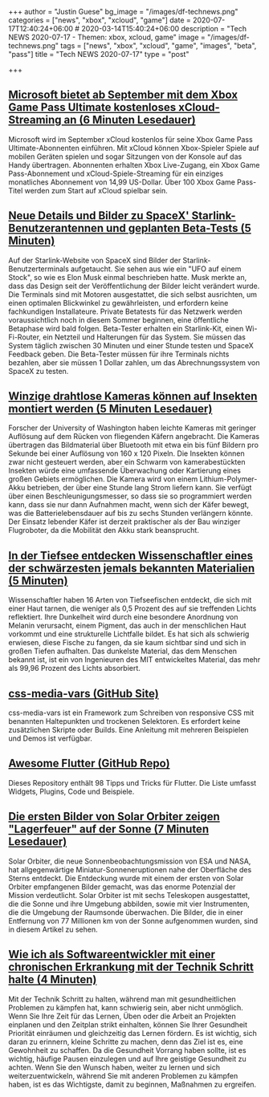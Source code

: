 +++
author = "Justin Guese"
bg_image = "/images/df-technews.png"
categories = ["news", "xbox", "xcloud", "game"]
date = 2020-07-17T12:40:24+06:00 # 2020-03-14T15:40:24+06:00
description = "Tech NEWS 2020-07-17 - Themen: xbox, xcloud, game"
image = "/images/df-technews.png"
tags = ["news", "xbox", "xcloud", "game", "images", "beta", "pass"]
title = "Tech NEWS 2020-07-17"
type = "post"

+++

## [Microsoft bietet ab September mit dem Xbox Game Pass Ultimate kostenloses xCloud-Streaming an (6 Minuten Lesedauer)](https://www.theverge.com/2020/7/16/21326797/microsoft-xcloud-launch-xbox-game-pass-ultimate-free?scrolla=5eb6d68b7fedc32c19ef33b4/1/010001735c42a56d-dd4532f1-889a-4bdd-b5c6-df743e620b41-000000/DvSJIqpB8FyneIW-1s6uCjUh9frLauKPe3_v3Po2nM8=150)

 Microsoft wird im September xCloud kostenlos für seine Xbox Game Pass Ultimate-Abonnenten einführen. Mit xCloud können Xbox-Spieler Spiele auf mobilen Geräten spielen und sogar Sitzungen von der Konsole auf das Handy übertragen. Abonnenten erhalten Xbox Live-Zugang, ein Xbox Game Pass-Abonnement und xCloud-Spiele-Streaming für ein einziges monatliches Abonnement von 14,99 US-Dollar. Über 100 Xbox Game Pass-Titel werden zum Start auf xCloud spielbar sein.

## [Neue Details und Bilder zu SpaceX' Starlink-Benutzerantennen und geplanten Beta-Tests (5 Minuten)](https://www.theverge.com/2020/7/15/21325413/spacex-starlink-user-terminals-antennas-internet-satellite-constellation-beta-testing/1/010001735c42a56d-dd4532f1-889a-4bdd-b5c6-df743e620b41-000000/0rTmpSC6vrPHlhgIFiwusqK6hSF5DGe9EeeQBUuZa1U=150)

 Auf der Starlink-Website von SpaceX sind Bilder der Starlink-Benutzerterminals aufgetaucht. Sie sehen aus wie ein "UFO auf einem Stock", so wie es Elon Musk einmal beschrieben hatte. Musk merkte an, dass das Design seit der Veröffentlichung der Bilder leicht verändert wurde. Die Terminals sind mit Motoren ausgestattet, die sich selbst ausrichten, um einen optimalen Blickwinkel zu gewährleisten, und erfordern keine fachkundigen Installateure. Private Betatests für das Netzwerk werden voraussichtlich noch in diesem Sommer beginnen, eine öffentliche Betaphase wird bald folgen. Beta-Tester erhalten ein Starlink-Kit, einen Wi-Fi-Router, ein Netzteil und Halterungen für das System. Sie müssen das System täglich zwischen 30 Minuten und einer Stunde testen und SpaceX Feedback geben. Die Beta-Tester müssen für ihre Terminals nichts bezahlen, aber sie müssen 1 Dollar zahlen, um das Abrechnungssystem von SpaceX zu testen.

## [Winzige drahtlose Kameras können auf Insekten montiert werden (5 Minuten Lesedauer)](https://interestingengineering.com/wireless-tiny-cameras-can-be-mounted-on-insects/1/010001735c42a56d-dd4532f1-889a-4bdd-b5c6-df743e620b41-000000/w4juSZLYyp8eVMid6bbe8FpmQjWbDIIsZevxfotxU1I=150)

 Forscher der University of Washington haben leichte Kameras mit geringer Auflösung auf dem Rücken von fliegenden Käfern angebracht. Die Kameras übertragen das Bildmaterial über Bluetooth mit etwa ein bis fünf Bildern pro Sekunde bei einer Auflösung von 160 x 120 Pixeln. Die Insekten können zwar nicht gesteuert werden, aber ein Schwarm von kamerabestückten Insekten würde eine umfassende Überwachung oder Kartierung eines großen Gebiets ermöglichen. Die Kamera wird von einem Lithium-Polymer-Akku betrieben, der über eine Stunde lang Strom liefern kann. Sie verfügt über einen Beschleunigungsmesser, so dass sie so programmiert werden kann, dass sie nur dann Aufnahmen macht, wenn sich der Käfer bewegt, was die Batterielebensdauer auf bis zu sechs Stunden verlängern könnte. Der Einsatz lebender Käfer ist derzeit praktischer als der Bau winziger Flugroboter, da die Mobilität den Akku stark beansprucht.

## [In der Tiefsee entdecken Wissenschaftler eines der schwärzesten jemals bekannten Materialien (5 Minuten)](https://www.inverse.com/science/ultra-black-fish-discovery/1/010001735c42a56d-dd4532f1-889a-4bdd-b5c6-df743e620b41-000000/IJnh7NZ7wewcveItrV5olHp2IiMBPaGZw4jSvW04r_E=150)

 Wissenschaftler haben 16 Arten von Tiefseefischen entdeckt, die sich mit einer Haut tarnen, die weniger als 0,5 Prozent des auf sie treffenden Lichts reflektiert. Ihre Dunkelheit wird durch eine besondere Anordnung von Melanin verursacht, einem Pigment, das auch in der menschlichen Haut vorkommt und eine strukturelle Lichtfalle bildet. Es hat sich als schwierig erwiesen, diese Fische zu fangen, da sie kaum sichtbar sind und sich in großen Tiefen aufhalten. Das dunkelste Material, das dem Menschen bekannt ist, ist ein von Ingenieuren des MIT entwickeltes Material, das mehr als 99,96 Prozent des Lichts absorbiert.

## [css-media-vars (GitHub Site)](https://propjockey.github.io/css-media-vars//1/010001735c42a56d-dd4532f1-889a-4bdd-b5c6-df743e620b41-000000/NtaEtXz0eyyXMIORmp9ISnBsfW0e21fmPWIZa8C7cqI=150)

 css-media-vars ist ein Framework zum Schreiben von responsive CSS mit benannten Haltepunkten und trockenen Selektoren. Es erfordert keine zusätzlichen Skripte oder Builds. Eine Anleitung mit mehreren Beispielen und Demos ist verfügbar.

## [Awesome Flutter (GitHub Repo)](https://github.com/erluxman/awesomefluttertips/1/010001735c42a56d-dd4532f1-889a-4bdd-b5c6-df743e620b41-000000/JiXpZGtLrXjEhjJJry52YmbqIWAdiAxyeGbJYCZjZV8=150)

 Dieses Repository enthält 98 Tipps und Tricks für Flutter. Die Liste umfasst Widgets, Plugins, Code und Beispiele.

## [Die ersten Bilder von Solar Orbiter zeigen "Lagerfeuer" auf der Sonne (7 Minuten Lesedauer)](https://www.esa.int/Science_Exploration/Space_Science/Solar_Orbiter/Solar_Orbiter_s_first_images_reveal_campfires_on_the_Sun/1/010001735c42a56d-dd4532f1-889a-4bdd-b5c6-df743e620b41-000000/qeNETWrh2V8cv8guDvI1WZi6gS5aFqXbd6nw18_JQDc=150)

 Solar Orbiter, die neue Sonnenbeobachtungsmission von ESA und NASA, hat allgegenwärtige Miniatur-Sonneneruptionen nahe der Oberfläche des Sterns entdeckt. Die Entdeckung wurde mit einem der ersten von Solar Orbiter empfangenen Bilder gemacht, was das enorme Potenzial der Mission verdeutlicht. Solar Orbiter ist mit sechs Teleskopen ausgestattet, die die Sonne und ihre Umgebung abbilden, sowie mit vier Instrumenten, die die Umgebung der Raumsonde überwachen. Die Bilder, die in einer Entfernung von 77 Millionen km von der Sonne aufgenommen wurden, sind in diesem Artikel zu sehen.

## [Wie ich als Softwareentwickler mit einer chronischen Erkrankung mit der Technik Schritt halte (4 Minuten)](https://samy023.bearblog.dev/how-i-keep-up//1/010001735c42a56d-dd4532f1-889a-4bdd-b5c6-df743e620b41-000000/H5eixM6aSXYw2WbzKCkFLec9AwxqFGGJ6x3SXshJay4=150)

 Mit der Technik Schritt zu halten, während man mit gesundheitlichen Problemen zu kämpfen hat, kann schwierig sein, aber nicht unmöglich. Wenn Sie Ihre Zeit für das Lernen, Üben oder die Arbeit an Projekten einplanen und den Zeitplan strikt einhalten, können Sie Ihrer Gesundheit Priorität einräumen und gleichzeitig das Lernen fördern. Es ist wichtig, sich daran zu erinnern, kleine Schritte zu machen, denn das Ziel ist es, eine Gewohnheit zu schaffen. Da die Gesundheit Vorrang haben sollte, ist es wichtig, häufige Pausen einzulegen und auf Ihre geistige Gesundheit zu achten. Wenn Sie den Wunsch haben, weiter zu lernen und sich weiterzuentwickeln, während Sie mit anderen Problemen zu kämpfen haben, ist es das Wichtigste, damit zu beginnen, Maßnahmen zu ergreifen.

